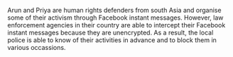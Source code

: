 ---
---
Arun and Priya are human rights defenders from south Asia and organise some of their activism through Facebook instant messages. However, law enforcement agencies in their country are able to intercept their Facebook instant messages because they are unencrypted. As a result, the local police is able to know of their activities in advance and to block them in various occassions. 
